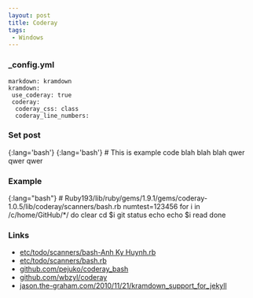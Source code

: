 ```yaml
---
layout: post
title: Coderay
tags:
 - Windows
---
```


### _config.yml
    markdown: kramdown
    kramdown:
     use_coderay: true
     coderay:
      coderay_css: class
      coderay_line_numbers:

### Set post

{:lang='bash'}
	{:lang='bash'}
		# This is example code
		blah blah blah
		qwer qwer qwer

### Example

{:lang="bash"}
	# Ruby193/lib/ruby/gems/1.9.1/gems/coderay-1.0.5/lib/coderay/scanners/bash.rb
	numtest=123456
	for i in /c/home/GitHub/*/
	do
		clear
		cd $i
		git status
		echo
		echo $i
		read
	done

### Links
* [etc/todo/scanners/bash-Anh Ky Huynh.rb][t]
* [etc/todo/scanners/bash.rb][e]
* [github.com/pejuko/coderay_bash](http://github.com/pejuko/coderay_bash)
* [github.com/wbzyl/coderay](http://github.com/wbzyl/coderay)
* [jason.the-graham.com/2010/11/21/kramdown_support_for_jekyll][j]

[e]:http://github.com/rubychan/coderay/blob/master/etc/todo/scanners/bash.rb
[j]:http://jason.the-graham.com/2010/11/21/kramdown_support_for_jekyll
[t]:http://github.com/rubychan/coderay/blob/master/etc/todo/scanners/bash-Anh%20Ky%20Huynh.rb